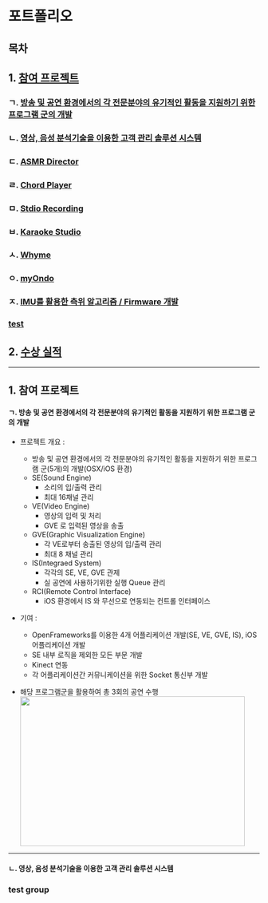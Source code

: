 # 포트폴리오
## 목차
## 1. [참여 프로젝트](##-1.-참여-프로젝트)

### ㄱ. [방송 및 공연 환경에서의 각 전문분야의 유기적인 활동을 지원하기 위한 프로그램 군의 개발](####-ㄱ.-방송-및-공연-환경에서의-각-전문분야의-유기적인-활동을-지원하기-위한-프로그램-군의-개발)
### ㄴ. [영상, 음성 분석기술을 이용한 고객 관리 솔루션 시스템](####-ㄴ.-[영상,-음성-분석기술을-이용한-고객-관리-솔루션-시스템])
### ㄷ. [ASMR Director]()
### ㄹ. [Chord Player]()
### ㅁ. [Stdio Recording]()
### ㅂ. [Karaoke Studio]()
### ㅅ. [Whyme]()
### ㅇ. [myOndo]()
### ㅈ. [IMU를 활용한 측위 알고리즘 / Firmware 개발]()

### [test](###-test-group)

## 2. [수상 실적]()
---

## 1. 참여 프로젝트
#### ㄱ. 방송 및 공연 환경에서의 각 전문분야의 유기적인 활동을 지원하기 위한 프로그램 군의 개발
* 프로젝트 개요 : 
    + 방송 및 공연 환경에서의 각 전문분야의 유기적인 활동을 지원하기 위한 프로그램 군(5개)의 개발(OSX/iOS 환경)
    + SE(Sound Engine)
        - 소리의 입/출력 관리
        - 최대 16채널 관리
    + VE(Video Engine)
        - 영상의 입력 및 처리
        - GVE 로 입력된 영상을 송출
    + GVE(Graphic Visualization Engine)
        - 각 VE로부터 송출된 영상의 입/출력 관리
        - 최대 8 채널 관리
    + IS(Integraed System)
        - 각각의 SE, VE, GVE 관제
        - 실 공연에 사용하기위한 실행 Queue 관리
    + RCI(Remote Control Interface)
        - iOS 환경에서 IS 와 무선으로 연동되는 컨트롤 인터페이스
    
* 기여 :
    + OpenFrameworks를 이용한 4개 어플리케이션 개발(SE, VE, GVE, IS), iOS 어플리케이션 개발
    + SE 내부 로직을 제외한 모든 부문 개발
    + Kinect 연동
    + 각 어플리케이션간 커뮤니케이션을 위한 Socket 통신부 개발

* 해당 프로그램군을 활용하여 총 3회의 공연 수행
<img src="/need/image/path.jpg" width="450px" height="300px" title="need to add images" alt=""></img><br/>
***

#### ㄴ. 영상, 음성 분석기술을 이용한 고객 관리 솔루션 시스템



### test group